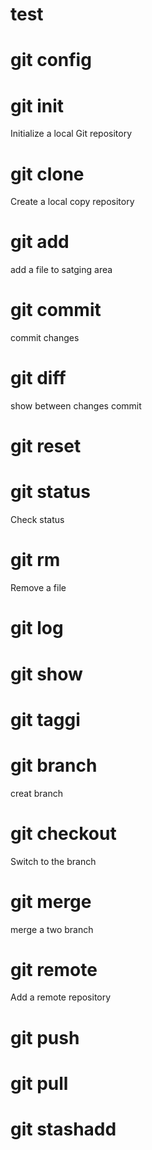 # test
# git config
# git init        
Initialize a local Git repository
# git clone
Create a local copy  repository
# git add
add a file to satging area
# git commit
commit changes
# git diff
show between changes commit
# git reset
# git status      
Check status
# git rm          
 Remove a file
# git log
# git show
# git taggi
# git branch      
creat branch
# git checkout    
Switch to the branch
# git merge       
merge a two branch
# git remote      
Add a remote repository
# git push        
# git pull
# git stashadd